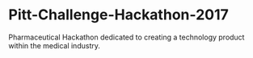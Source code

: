 # Pitt-Challenge-Hackathon-2017
Pharmaceutical Hackathon dedicated to creating a technology product within the medical industry.  
